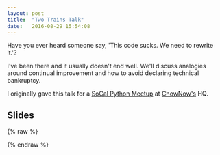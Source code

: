 ```yaml
---
layout: post
title:  "Two Trains Talk"
date:   2016-08-29 15:54:08
---
```


Have you ever heard someone say, 'This code sucks. We need to rewrite it.'?

I've been there and it usually doesn't end well. We'll discuss analogies around
continual improvement and how to avoid declaring technical bankruptcy.

I originally gave this talk for a [SoCal Python
Meetup](http://www.meetup.com/socalpython/events/233187442/) at
[ChowNow's](https://www.chownow.com) HQ.

Slides
------

{% raw %}
<script async class="speakerdeck-embed" data-id="d54170a248404db7bdc2cb3679dc7137" data-ratio="1.33333333333333" src="//speakerdeck.com/assets/embed.js"></script>

{% endraw %}
